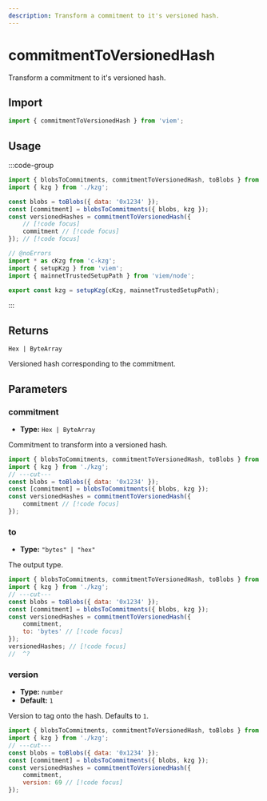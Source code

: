 ```yaml
---
description: Transform a commitment to it's versioned hash.
---
```


# commitmentToVersionedHash

Transform a commitment to it's versioned hash.

## Import

```js twoslash
import { commitmentToVersionedHash } from 'viem';
```

## Usage

:::code-group

```js twoslash [example.ts]
import { blobsToCommitments, commitmentToVersionedHash, toBlobs } from 'viem';
import { kzg } from './kzg';

const blobs = toBlobs({ data: '0x1234' });
const [commitment] = blobsToCommitments({ blobs, kzg });
const versionedHashes = commitmentToVersionedHash({
    // [!code focus]
    commitment // [!code focus]
}); // [!code focus]
```

```js twoslash [kzg.ts] filename="kzg.ts"
// @noErrors
import * as cKzg from 'c-kzg';
import { setupKzg } from 'viem';
import { mainnetTrustedSetupPath } from 'viem/node';

export const kzg = setupKzg(cKzg, mainnetTrustedSetupPath);
```

:::

## Returns

`Hex | ByteArray`

Versioned hash corresponding to the commitment.

## Parameters

### commitment

- **Type:** `Hex | ByteArray`

Commitment to transform into a versioned hash.

```js twoslash
import { blobsToCommitments, commitmentToVersionedHash, toBlobs } from 'viem';
import { kzg } from './kzg';
// ---cut---
const blobs = toBlobs({ data: '0x1234' });
const [commitment] = blobsToCommitments({ blobs, kzg });
const versionedHashes = commitmentToVersionedHash({
    commitment // [!code focus]
});
```

### to

- **Type:** `"bytes" | "hex"`

The output type.

```js twoslash
import { blobsToCommitments, commitmentToVersionedHash, toBlobs } from 'viem';
import { kzg } from './kzg';
// ---cut---
const blobs = toBlobs({ data: '0x1234' });
const [commitment] = blobsToCommitments({ blobs, kzg });
const versionedHashes = commitmentToVersionedHash({
    commitment,
    to: 'bytes' // [!code focus]
});
versionedHashes; // [!code focus]
//  ^?
```

### version

- **Type:** `number`
- **Default:** `1`

Version to tag onto the hash. Defaults to `1`.

```js twoslash
import { blobsToCommitments, commitmentToVersionedHash, toBlobs } from 'viem';
import { kzg } from './kzg';
// ---cut---
const blobs = toBlobs({ data: '0x1234' });
const [commitment] = blobsToCommitments({ blobs, kzg });
const versionedHashes = commitmentToVersionedHash({
    commitment,
    version: 69 // [!code focus]
});
```
